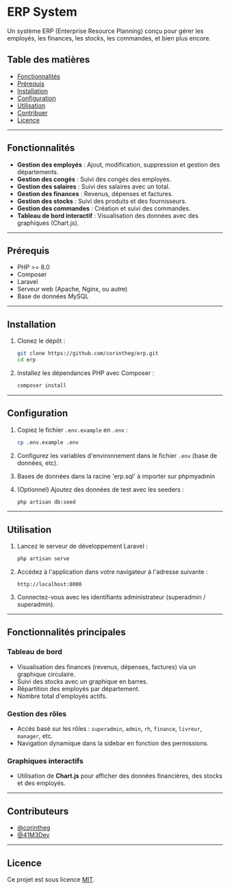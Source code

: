 # ERP System

Un système ERP (Enterprise Resource Planning) conçu pour gérer les employés, les finances, les stocks, les commandes, et bien plus encore.

## Table des matières

- [Fonctionnalités](#fonctionnalités)
- [Prérequis](#prérequis)
- [Installation](#installation)
- [Configuration](#configuration)
- [Utilisation](#utilisation)
- [Contribuer](#contribuer)
- [Licence](#licence)

---

## Fonctionnalités

- **Gestion des employés** : Ajout, modification, suppression et gestion des départements.
- **Gestion des congés** : Suivi des congés des employés.
- **Gestion des salaires** : Suivi des salaires avec un total.
- **Gestion des finances** : Revenus, dépenses et factures.
- **Gestion des stocks** : Suivi des produits et des fournisseurs.
- **Gestion des commandes** : Création et suivi des commandes.
- **Tableau de bord interactif** : Visualisation des données avec des graphiques (Chart.js).

---

## Prérequis

- PHP >= 8.0
- Composer
- Laravel
- Serveur web (Apache, Nginx, ou autre)
- Base de données MySQL

---

## Installation

1. Clonez le dépôt :

   ```bash
   git clone https://github.com/corintheg/erp.git
   cd erp
   ```

2. Installez les dépendances PHP avec Composer :

   ```bash
   composer install
   ```

---

## Configuration

1. Copiez le fichier `.env.example` en `.env` :

   ```bash
   cp .env.example .env
   ```

2. Configurez les variables d'environnement dans le fichier `.env` (base de données, etc).

3. Bases de données dans la racine 'erp.sql' à importer sur phpmyadmin

4. (Optionnel) Ajoutez des données de test avec les seeders :

   ```bash
   php artisan db:seed
   ```

---

## Utilisation

1. Lancez le serveur de développement Laravel :

   ```bash
   php artisan serve
   ```

2. Accédez à l'application dans votre navigateur à l'adresse suivante :

   ```
   http://localhost:8000
   ```

3. Connectez-vous avec les identifiants administrateur (superadmin / superadmin).

---

## Fonctionnalités principales

### Tableau de bord

- Visualisation des finances (revenus, dépenses, factures) via un graphique circulaire.
- Suivi des stocks avec un graphique en barres.
- Répartition des employés par département.
- Nombre total d'employés actifs.

### Gestion des rôles

- Accès basé sur les rôles : `superadmin`, `admin`, `rh`, `finance`, `livreur`, `manager`, etc.
- Navigation dynamique dans la sidebar en fonction des permissions.

### Graphiques interactifs

- Utilisation de **Chart.js** pour afficher des données financières, des stocks et des employés.

---

## Contributeurs

- [@corintheg](https://github.com/corintheg)
- [@41M3Dev](https://github.com/41M3Dev)

---

## Licence

Ce projet est sous licence [MIT](LICENSE).
